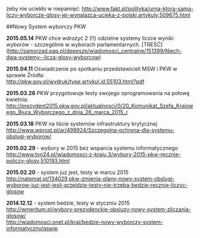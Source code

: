żeby nie uciekło w niepamięć:
http://www.fakt.pl/polityka/urna-ktora-sama-liczy-wyborcze-glosy-jej-wynalazca-ucieka-z-polski,artykuly,509675.html

##Nowy System wyborczy PKW

**2015.05.14** PKW chce wdrożyć 2 (!!) odzielne systemy liczce wyniki wyborów - szczególnie w wyborach parlamentarnych. [TREŚĆ] (http://samorzad.pap.pl/depesze/wiadomosci_centralne/151399/Niech-dwa-systemy--licza-glosy-wyborcow)

**2015.04.11** Oświadczenie po spotkaniu przedstawicieli MSW i PKW w sprawie Żródła:  
http://pkw.gov.pl/wydruk/type,artykul,id,55103.html?pdf

**2015.03.26** PKW przygotowuje testy swojego oprogramowania na połowę kwietnia:   http://prezydent2015.pkw.gov.pl/aktualnosci/0/20_Komunikat_Szefa_Krajowego_Biura_Wyborczego_z_dnia_26_marca_2015_r

**2015.03.18** PKW na liście systemów infrastruktury krytycznej
http://www.wprost.pl/ar/498924/Szczegolna-ochrona-dla-systemu-obslugi-wyborow/

**2015.02.29** - wybory w 2015 bez wsparcia systemu informatycznego  
http://www.tvn24.pl/wiadomosci-z-kraju,3/wybory-2015-pkw-recznie-policzy-glosy,510193.html

**2015.02.20** - system juz jest, testy w marcu 2015  
http://natemat.pl/134029,pkw-zmienia-plany-nowy-system-obslugi-wyborow-juz-jest-jesli-przejdzie-testy-nie-trzeba-bedzie-recznie-liczyc-glosow  

**2014.12.12** - system bedzie, testy w styczniu 2015  
http://wmeritum.pl/wybory-prezydenckie-obsluzy-nowy-system-zliczania-glosow/  
http://wiadomosci.onet.pl/kraj/bedzie-nowy-wyborczy-system-informatyczny/qswjp 	 

